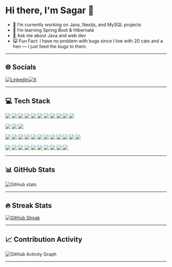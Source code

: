 # Hi there, I'm Sagar 👋

- 🔭 I’m currently working on Java, Nextjs, and MySQL projects
- 🌱 I’m learning Spring Boot & Hibernate
- 💬 Ask me about Java and web dev
- 😺 Fun Fact: I have no problem with bugs since I live with 20 cats and a hen — I just feed the bugs to them.

---
## 🌐 Socials  
[![LinkedIn](https://img.shields.io/badge/LinkedIn-0077B5?style=for-the-badge&logo=linkedin&logoColor=white)](https://linkedin.com/in/sagar-janjoted-100912svj)[![X](https://img.shields.io/badge/000000?style=for-the-badge&logo=x&logoColor=white)](https://x.com/SagarJanjoted11)



---
## 💻 Tech Stack  

<p>
  <!-- 🟢 Backend -->
  <img src="https://img.shields.io/badge/Java-%23ED8B00.svg?style=for-the-badge&logo=openjdk&logoColor=white" />
  <img src="https://img.shields.io/badge/Spring-%236DB33F.svg?style=for-the-badge&logo=spring&logoColor=white" />
  <img src="https://img.shields.io/badge/Hibernate-59666C.svg?style=for-the-badge&logo=hibernate&logoColor=white" />
  <img src="https://img.shields.io/badge/JPA-59666C.svg?style=for-the-badge&logo=java&logoColor=white" />
  <img src="https://img.shields.io/badge/JSP%20%2F%20Servlets-007396.svg?style=for-the-badge&logo=java&logoColor=white" />
  <img src="https://img.shields.io/badge/JDBC-007396.svg?style=for-the-badge&logo=java&logoColor=white" />
  <img src="https://img.shields.io/badge/Maven-C71A36.svg?style=for-the-badge&logo=apache-maven&logoColor=white" />
  <img src="https://img.shields.io/badge/Node.js-339933.svg?style=for-the-badge&logo=node.js&logoColor=white" />
  <img src="https://img.shields.io/badge/C-%2300599C.svg?style=for-the-badge&logo=c&logoColor=white" />
    <img src="https://img.shields.io/badge/Python-3776AB.svg?style=for-the-badge&logo=python&logoColor=white" />
  <img src="https://img.shields.io/badge/PHP-blue?style=for-the-badge&logo=php&logoColor=white"/>
</p>

<p>
  <!-- 🟡 Databases -->
  <img src="https://img.shields.io/badge/Postgres-%23316192.svg?style=for-the-badge&logo=postgresql&logoColor=white" />
  <img src="https://img.shields.io/badge/MySQL-%2300f.svg?style=for-the-badge&logo=mysql&logoColor=white" />
  <img src="https://img.shields.io/badge/Oracle%20APEX-F80000.svg?style=for-the-badge&logo=oracle&logoColor=white" />
</p>

<p>
  <!-- 🔵 Frontend -->
  <img src="https://img.shields.io/badge/HTML5-E34F26.svg?style=for-the-badge&logo=html5&logoColor=white" />
  <img src="https://img.shields.io/badge/CSS3-1572B6.svg?style=for-the-badge&logo=css3&logoColor=white" />
  <img src="https://img.shields.io/badge/JavaScript-F7DF1E.svg?style=for-the-badge&logo=javascript&logoColor=black" />
  <img src="https://img.shields.io/badge/TypeScript-%23007ACC.svg?style=for-the-badge&logo=typescript&logoColor=white" />
  <img src="https://img.shields.io/badge/React-%2320232a.svg?style=for-the-badge&logo=react&logoColor=%2361DAFB" />
  <img src="https://img.shields.io/badge/Next.js-000000?style=for-the-badge&logo=nextdotjs&logoColor=white" />
  <img src="https://img.shields.io/badge/TailwindCSS-%2338B2AC.svg?style=for-the-badge&logo=tailwind-css&logoColor=white" />
  <img src="https://img.shields.io/badge/shadcn/ui-000000.svg?style=for-the-badge&logo=radix-ui&logoColor=white" />
  <img src="https://img.shields.io/badge/Bootstrap-7952B3.svg?style=for-the-badge&logo=bootstrap&logoColor=white" />
  <img src="https://img.shields.io/badge/jQuery-0769AD.svg?style=for-the-badge&logo=jquery&logoColor=white" />
  <img src="https://img.shields.io/badge/AJAX-2C2255.svg?style=for-the-badge&logo=javascript&logoColor=white" />
  <img src="https://img.shields.io/badge/Leaflet-199900.svg?style=for-the-badge&logo=leaflet&logoColor=white" />
</p>

<p>
  <!-- ⚙️ Tools & Infra -->
  <img src="https://img.shields.io/badge/JWT-000000.svg?style=for-the-badge&logo=jsonwebtokens&logoColor=white" />
  <img src="https://img.shields.io/badge/Apache%20Tomcat-F8DC75.svg?style=for-the-badge&logo=apache-tomcat&logoColor=black" />
  <img src="https://img.shields.io/badge/Jetty-D9411E.svg?style=for-the-badge&logo=eclipsejetty&logoColor=white" />
  <img src="https://img.shields.io/badge/XAMPP-F37623.svg?style=for-the-badge&logo=xampp&logoColor=white" />
  <img src="https://img.shields.io/badge/Eclipse-2C2255.svg?style=for-the-badge&logo=eclipseide&logoColor=white" />
  <img src="https://img.shields.io/badge/Postman-FF6C37.svg?style=for-the-badge&logo=postman&logoColor=white" />
  <img src="https://img.shields.io/badge/AWS-232F3E.svg?style=for-the-badge&logo=amazonaws&logoColor=white" />
  <img src="https://img.shields.io/badge/Vercel-000000.svg?style=for-the-badge&logo=vercel&logoColor=white" />
  <img src="https://img.shields.io/badge/Git-F05032.svg?style=for-the-badge&logo=git&logoColor=white" />
  <img src="https://img.shields.io/badge/GitHub-181717.svg?style=for-the-badge&logo=github&logoColor=white" />
</p>


---

## 📊 GitHub Stats
![GitHub stats](https://github-readme-stats.vercel.app/api?username=STRO09&show_icons=true&theme=tokyonight&hide_border=true&bg_color=000000&title_color=FF4500&icon_color=FF6347&text_color=FFFFFF)

---

## 🔥 Streak Stats
[![GitHub Streak](https://streak-stats.demolab.com?user=STRO09&theme=tokyonight&hide_border=true&mode=daily&ring=FF4500&fire=FF6347&background=000000)](https://git.io/streak-stats)

---

## 📈 Contribution Activity
![GitHub Activity Graph](https://github-readme-activity-graph.vercel.app/graph?username=STRO09&theme=radical)

---
